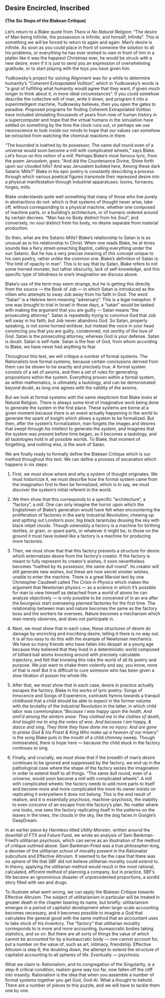 ## **Desire Encircled, Inscribed**
#### **(The Six Steps of the Blakean Critique)**

Let’s return to a Blake quote from *There is No Natural Religion*: “The desire of Man being Infinite, the possession is Infinite, and himself, Infinite”. This is something we will be forced to return to again and again. Man’s desire is infinite. As soon as you could place in front of someone the solution to all his problems, or everything he has ever wished to own in front of him in a platter like it was the happiest Christmas ever, he would be struck with a new desire, even if it is just to send you an expression of overwhelming gratitude, or to start playing with the toys you have given him.

Yudkowsky’s project for solving Alignment was for a while to determine humanity’s “Coherent Extrapolated Volition”, which in Yudkowsky’s words is “a goal of fulfilling what humanity would agree that they want, if given much longer to think about it, in more ideal circumstances”. If you could somehow describe the collective will of man, write it down, and program it into a superintelligent machine, Yudkowsky believes, then you open the gates to paradise. Proposed programs for finding Coherent Extrapolated Volition have included simulating thousands of years from now of human history in a supercomputer and hope that the virtual humans in the simulation have settled on something by the time the clock runs out, or perhaps we use neuroscience to look inside our minds to hope that our values can somehow be extracted from watching the chemical reactions in there.

“The bounded is loathed by its possessor, The same dull round even of a universe would soon become a mill with complicated wheels,” says Blake. Let’s focus on this notion of a *mill*. Perhaps Blake’s most famous lyric, from the poem *Jerusalem*, goes: “And did the Countenance Divine, Shine forth upon our clouded hills? And was Jerusalem builded here, Among these dark Satanic Mills?” Blake in his epic poetry is constantly describing a process through which various poetical figures transmute their repressed desire into a physical manifestation through industrial apparatuses: looms, furnaces, forges, mills.

Blake understands quite well something that many of those who live purely in abstractions do not: which is that systems of thought never arise, take off, without corresponding to a physical machine, whether one composed of machine parts, or a building’s architecture, or of humans ordered around by certain decrees. “Man has no Body distinct from his Soul”, and conversely, no soul distinct from his body, no desire separate from material production.

So then, what are the Satanic Mills? Blake’s relationship to Satan is is as unusual as is his relationship to Christ. When one reads Blake, he at times sounds like a fiery street-preaching Baptist, calling everything under the sun Satanic. But he has a very precise meaning of this concept unique to his own poetry, rather unlike the common one. Blake’s definition of Satan is: “the limit of opacity in man”. This is to say that by Satan, Blake refers to not some horned monster, but rather obscurity, lack of self-knowledge, and this specific type of blindness to one’s imagination we discuss above.

Blake‘s use of the term may seem strange, but he is getting this directly from the source — the Book of Job — in which Satan is introduced as the villain who attempts to sway Job away from his faith in God. The word “Satan” is a Hebrew term meaning “adversary”. This is a legal metaphor. If one was brought to trial in Israel in those days, a “satan” would be tasked with making the argument that you are guilty — Satan means “the prosecuting attorney”. Satan is repeatedly trying to convince God that Job will sway in his faith, but Job never abandons God. So Satan, properly speaking, is not some horned evildoer, but instead the voice in your head convincing you that you are guilty, condemned, not worthy of the love of God. Satan is the prosecuting attorney, whereas God is your defense. Satan is doubt. Satan is self-hate. Satan is the fear of God, from whom according to Blake, we have never had anything to fear.

Throughout this text, we will critique a number of formal systems. The Rationalists love formal systems, because certain conclusions derived from them can be shown to be exactly and precisely true. A formal system consists of a set of axioms, and then a set of rules for generating propositions within the system. Everything proven within a formal system, as within mathematics, is ultimately a tautology, and can be demonstrated beyond doubt, as long one agrees with the validity of the axioms.

But we look at formal systems with the same skepticism that Blake looks at Natural Religion. There is always some kind of imaginative work being done to generate the system in the first place. These systems are borne at a given moment because there is an event actually happening in the world to generate the spark of insight which allows a system to be formalized. But then, after the system’s formalization, man forgets the images and desires that swept through his intellect to generate the system, and imagines that the system was present before time began, as it becomes a tautology, and all tautologies hold in all possible worlds. To Blake, that moment of forgetting, and nothing else, is the work of Satan.

We are finally ready to formally define the Blakean Critique which is our method throughout this text. We can define a process of excavation which happens in six steps:

1. First, we must show where and why a system of thought originates. We must historicize it, we must describe how the formal system came from the imagination first to then be formalized, which is to say, we must discover the system’s initial referent in the world.

2. We then show that this corresponds to a specific “architecture”, a “factory”, a mill. One can only imagine the horror upon which the Englishmen of Blake’s generation would have felt when encountering the proliferation of factories in the early Industrial Revolution; chewing up and spitting out London’s poor, big black tarantulas dousing the sky with black inkjet clouds. Though ostensibly a factory is a machine for birthing textiles, or grain, or spare parts, or whatever it might be, to those on the ground it must have looked like a factory is a machine for producing more factories.

3. Then, we must show that that this factory presents a structure for desire which externalizes desire from the factory’s creator. If the factory is meant to fully represent its creator’s wishes, it soon nevertheless becomes “loathed by its possessor, the same dull round”. Its creator will still generate new wishes, but these are now secret sinister wishes, unable to enter the machine. There is a great Marxist text by one Christopher Caudwell called *The Crisis in Physics* which makes the argument that Newtonian physics — as a science in which it’s possible for man to view himself as detached from a world of atoms he can analyze objectively — is only possible to be conceived of in an era after the bourgeois start overseeing planned factories for the first time. The relationship between man and nature becomes the same as the factory boss and the workers he oversees. Nature becomes a mechanism which man merely observes, and does not participate in.

4. Next, we must show that in each case, these structures of desire do damage by encircling and inscribing desire, telling it there is no way out. It is all too easy to do this with the example of Newtonian mechanics. We have so many friends who have fallen into despair at a young age because they believed that they lived in a deterministic world composed of billiard ball atoms knocking around with precisely calculable trajectory, and felt that knowing this robs the world of all its poetry and purpose. We just want to shake them violently and say, you know, none of that is *real*! But it is difficult to cure someone who has been given a slow titration of poison his whole life.

5. After that, we must show that in each case, desire in practice actually escapes the factory. Blake in his works of lyric poetry: Songs of Innocence and Songs of Experience, contrasts hymns towards a tranquil childhood that a child should be able to expect in the former volume with the brutality of the Industrial Revolution in the latter, in which child labor was commonplace.“*Because I was happy upon the heath, And smil'd among the winters snow: They clothed me in the clothes of death, And taught me to sing the notes of woe. And because I am happy, & dance and sing, They think they have done me no injury: And are gone to praise God & his Priest & King Who make up a heaven of our* misery” is the song Blake puts in the mouth of a child chimney sweep. Though immiserated, there is hope here — because the child stuck in the factory continues to sing.

6. Finally, and crucially, we must show that if the breadth of man’s desire continues to be ignored and suppressed by the factory, we end up in the pathological case where the shape of the factory seizes the imagination in order to extend itself to all things. “The same dull round, even of a universe, would soon become a mill with complicated wheels”. A mill with complicated wheels: the factory needs to add more parts to itself and become more and more complicated the more its owner insists on replicating it everywhere it does not belong. This is the end result of realism, and it is essentially psychosis, machine-psychosis, the inability to even *conceive* of an escape from the factory’s plan. No matter where one looks, one sees the factory replicating itself in the patterns on the leaves in the trees, the clouds in the sky, like the dog faces in Google’s DeepDream.

In an earlier piece by Harmless titled *Utility Monster*, written around the downfall of FTX and Future Fund, we wrote an analysis of Sam Bankman-Fried’s utilitarian psychosis, which can serve as an illustration of the method of critique outlined above. Sam Bankman-Fried was a true philosopher-king, a devotee of the utilitarian school of morality present in the Rationalist subculture and Effective Altruism. It seemed to be the case that there was no sphere of life that SBF did not believe utilitarian morality could extend to. In theory, applying the utilitarian method would result in the most rational, calculated, efficient method of planning a company, but in practice, SBF’s life became an ignominious disaster of unprecedented proportions, a sordid story filled with sex and drugs.

To illustrate what went wrong, we can apply the Blakean Critique towards Effective Altruism. The subject of utilitarianism in particular will be treated in greater death in the chapter bearing its name, but briefly: utilitarianism emerges in a period of capitalist development when large-scale accounting becomes necessary, and it becomes possible to imagine a God that calculates the general good with the same method that an accountant uses to take stock of his inventory. The “factory” that utilitarian morality corresponds to is more and more accounting, bureaucratic bodies taking statistics, and so on. But there are all sorts of things the value of which cannot be accounted for by a bureaucratic body — one cannot account for, put a number on the value of, such as art, intimacy, friendship. Effective Altruism is step 6, the doubling down, the attempt to extend the structure of capitalist accounting to all spheres of life. Eventually — psychosis.

What we claim is: Rationalism, and its congregation of the Singularity, is a step-6 critical condition, realism gone way too far, now fallen off the cliff into insanity. Rationalism is the idea that when you assemble a number of formal systems together you get God, God-AI. What a thought to behold. There are a number of pieces to this puzzle, and we will have to tackle them one by one.
